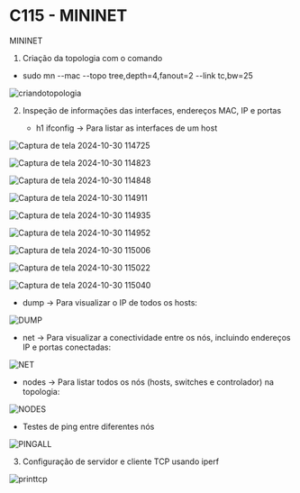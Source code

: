 # C115 - MININET
 MININET
1. Criação da topologia com o comando
 - sudo mn --mac --topo tree,depth=4,fanout=2 --link tc,bw=25

![criandotopologia](https://github.com/user-attachments/assets/9206c691-c6f4-4b54-95b3-c4277b4c274e)

2. Inspeção de informações das interfaces, endereços MAC, IP e portas

   - h1 ifconfig -> Para listar as interfaces de um host

![Captura de tela 2024-10-30 114725](https://github.com/user-attachments/assets/ae6f63f7-feb6-4579-aa58-841af18e0b16)

![Captura de tela 2024-10-30 114823](https://github.com/user-attachments/assets/839cf670-80ed-458e-a67d-86ec24c51fb1)

![Captura de tela 2024-10-30 114848](https://github.com/user-attachments/assets/c715ba56-67a6-45db-b01d-1fbcd317c14c)

![Captura de tela 2024-10-30 114911](https://github.com/user-attachments/assets/61521a98-458a-4ec7-8012-0665a4b9c9d6)


![Captura de tela 2024-10-30 114935](https://github.com/user-attachments/assets/b3e11312-2bb8-410d-95e4-ab56c7ac2635)


![Captura de tela 2024-10-30 114952](https://github.com/user-attachments/assets/61896c78-faef-46fd-9fed-6a7135e8de8b)


![Captura de tela 2024-10-30 115006](https://github.com/user-attachments/assets/7aaa4676-b50d-4ccc-ab57-f2f33a361cef)


![Captura de tela 2024-10-30 115022](https://github.com/user-attachments/assets/17d9ae75-f74d-4c0f-9594-359d0001c5ff)

![Captura de tela 2024-10-30 115040](https://github.com/user-attachments/assets/80ab7d91-3bc5-4267-831e-22edde9e1acb)


   


  - dump -> Para visualizar o IP de todos os hosts:

![DUMP](https://github.com/user-attachments/assets/e5ae9185-7c39-449d-8304-bb6fa1c6b39f)
  - net -> Para visualizar a conectividade entre os nós, incluindo endereços IP e portas conectadas:

![NET](https://github.com/user-attachments/assets/558ba49b-c60d-4071-82df-1c4907a0d220)

  - nodes -> Para listar todos os nós (hosts, switches e controlador) na topologia:

![NODES](https://github.com/user-attachments/assets/246641df-4644-4599-ba3a-364f048cbca5)

 - Testes de ping entre diferentes nós

![PINGALL](https://github.com/user-attachments/assets/9c6c6e28-5d47-4861-a848-9b694b61bdb1)


3. Configuração de servidor e cliente TCP usando iperf



![printtcp](https://github.com/user-attachments/assets/d752b952-7121-451d-90b4-651d9cdbd800)






